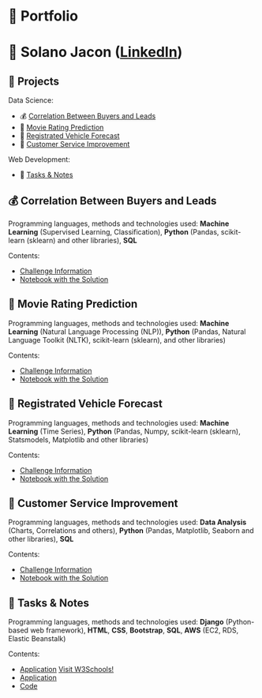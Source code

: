 # :file_folder: Portfolio


# :brain: Solano Jacon ([LinkedIn](https://www.linkedin.com/in/solanojacon/))


## :open_file_folder: Projects

Data Science:
- :moneybag: [Correlation Between Buyers and Leads](#:moneybag:-correlation-between-buyers-and-leads)
- :movie_camera: [Movie Rating Prediction](#:movie_camera:-movie-rating-prediction)
- :car: [Registrated Vehicle Forecast](#:car:-registrated-vehicle-forecast)
- :raising_hand: [Customer Service Improvement](#:raising_hand:-customer-service-improvement)

Web Development:
- :briefcase: [Tasks & Notes](#:briefcase:-tasks-&-notes)


## :moneybag: Correlation Between Buyers and Leads

Programming languages, methods and technologies used: **Machine Learning** (Supervised Learning, Classification), **Python** (Pandas, scikit-learn (sklearn) and other libraries), **SQL**

Contents:
- [Challenge Information](Correlation_Between_Buyers_and_Leads/README.md)
- [Notebook with the Solution](Correlation_Between_Buyers_and_Leads/Correlation_Between_Buyers_and_Leads.ipynb)


## :movie_camera: Movie Rating Prediction

Programming languages, methods and technologies used: **Machine Learning** (Natural Language Processing (NLP)), **Python** (Pandas, Natural Language Toolkit (NLTK), scikit-learn (sklearn), and other libraries)

Contents:
- [Challenge Information](Movie_Rating_Prediction/README.md)
- [Notebook with the Solution](Movie_Rating_Prediction/Movie_Rating_Prediction.ipynb)


## :car: Registrated Vehicle Forecast

Programming languages, methods and technologies used: **Machine Learning** (Time Series), **Python** (Pandas, Numpy, scikit-learn (sklearn), Statsmodels, Matplotlib and other libraries)

Contents:
- [Challenge Information](Registrated_Vehicle_Forecast/README.md)
- [Notebook with the Solution](Registrated_Vehicle_Forecast/Registrated_Vehicle_Forecast.ipynb)


## :raising_hand: Customer Service Improvement

Programming languages, methods and technologies used: **Data Analysis** (Charts, Correlations and others), **Python** (Pandas, Matplotlib, Seaborn and other libraries), **SQL**

Contents:
- [Challenge Information](Customer_Service_Improvement/README.md)
- [Notebook with the Solution](Customer_Service_Improvement/Customer_Service_Improvement.ipynb)


## :briefcase: Tasks & Notes

Programming languages, methods and technologies used: **Django** (Python-based web framework), **HTML**, **CSS**, **Bootstrap**, **SQL**, **AWS** (EC2, RDS, Elastic Beanstalk)

Contents:
- <a href="http://django-portfolio.us-east-2.elasticbeanstalk.com/" target="_blank">Application</a>
<a href="https://www.w3schools.com/" target="_blank">Visit W3Schools!</a>
- [Application](http://django-portfolio.us-east-2.elasticbeanstalk.com/)
- [Code](django_portfolio)